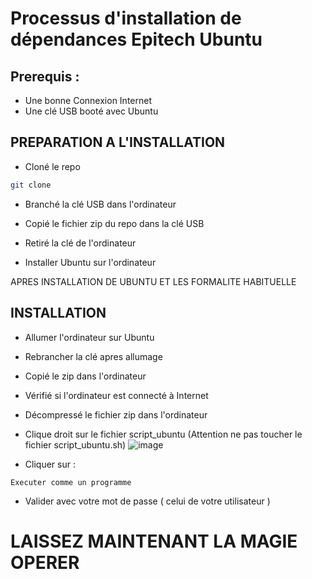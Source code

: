 # Processus d'installation de dépendances Epitech Ubuntu

## Prerequis :

- Une bonne Connexion Internet 
- Une clé USB booté avec Ubuntu 

## PREPARATION A L'INSTALLATION 

- Cloné le repo 


``` bash
git clone 

```
- Branché la clé USB dans l'ordinateur 
- Copié le fichier zip du repo dans la clé USB 
- Retiré la clé de l'ordinateur 

- Installer Ubuntu sur l'ordinateur 

APRES INSTALLATION DE UBUNTU ET LES FORMALITE HABITUELLE 

## INSTALLATION 
- Allumer l'ordinateur sur Ubuntu 
- Rebrancher la clé apres allumage 
- Copié le zip dans l'ordinateur 
- Vérifié si l'ordinateur est connecté à Internet 
- Décompressé le fichier zip dans l'ordinateur
- Clique droit sur le fichier script_ubuntu (Attention ne pas toucher le fichier script_ubuntu.sh)
![image](https://github.com/user-attachments/assets/c587c2ab-14eb-4139-9212-f5f9c9f9c8fa)

- Cliquer sur :

```
Executer comme un programme 
```

- Valider avec votre mot de passe ( celui de votre utilisateur ) 

# LAISSEZ MAINTENANT LA MAGIE OPERER
